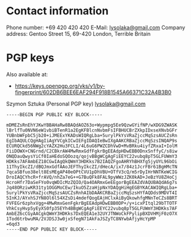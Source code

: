 # Contact information

Phone number: +69 420 420 420
E-Mail: lysolaka@gmail.com
Company address: Gentoo Street 15, 69-420 London, Terrible Britain

# PGP keys

Also available at:
- https://keys.openpgp.org/vks/v1/by-fingerprint/602DB6BEE6EAF294F918B1545A66371C32A4B3B0

Szymon Sztuka (Personal PGP key) <lysolaka@gmail.com>
```
-----BEGIN PGP PUBLIC KEY BLOCK-----

mDMEZsRnEhYJKwYBBAHaRw8BAQdAOZ63o+Wypmpg5Ee9QzwGYifNP/wXDG9ZWASK
lBrlfTu0NVN6eW1vbiBTenR1a2EgKFBlcnNvbmFsIFBHUCBrZXkpIDxseXNvbGFr
YUBnbWFpbC5jb20+iJMEExYKADsWIQRgLba+5urylPkYsVRaZjccMqSzsAUCZsRn
EgIbAQULCQgHAgIiAgYVCgkICwIEFgIDAQIeBwIXgAAKCRBaZjccMqSzsINQAP9s
ECURQCkd56NWg2cYAZX2Hu3FCLI/4L6uG6PWZCDhVwD+MvBRku4iyfZRxaI+IolM
FiiDOWX+CNGrnd/C2CBkrAW4MwRmxGdfFgkrBgEEAdpHDwEBB0DnxSnffyC/s8iw
ONQDauQwysYiCf0IaHEdoSQOozq/qojvBBgWCgAgFiEEYC22vubq8pT5GLFUWmY3
HDKks7AFAmbEZ18CGwIAgQkQWmY3HDKks7B2IAQZFgoAHRYhBHXfg5jyUYL96bOi
11ThyIkcZI/dBQJmxGdfAAoJEFThyIkcZI/dHecA/ix7/84z1JcrFBr61BgHMcTN
7qcaSBfuo38elt8EsMEgAP40eOPtCVU1pDhVBU+OTfV3cQ/m5rDyIHrNNTKeWCIG
DroIAQCYhcR+frAVQ/nhZa7eG++G7BuQFk8FAL9pyWWzJZK0kAD+JeBzYU8ZHoCj
HcroHfr7DaSeFYo0vqWDIcMzZQIO/Qa4OARmxGeEEgorBgEEAZdVAQUBAQdA6g7s
Jq48ORziwKR31ty1OGGMoCEw/IkuO5ZzaHjpNxYDAQgHiHgEGBYKACAWIQRgLba+
5urylPkYsVRaZjccMqSzsAUCZsRnhAIbDAAKCRBaZjccMqSzsHYfAQDds9MDVT4I
5InKJ/AYxhSJYN8Ol6l54XZsDi4mdefQogEAjHClxAiByQkowhfgMNnTeCZs8BRT
FVFEGr6zphxVgg+4MwRmxGenFgkrBgEEAdpHDwEBB0DP+/y+icxPItql29bTTOTF
VhkCsyHvp5yEyXS0fp35EYh4BBgWCgAgFiEEYC22vubq8pT5GLFUWmY3HDKks7AF
AmbEZ6cCGyAACgkQWmY3HDKks7DxEQEA1e32UYJTNWoCkFPylipBXDVHMjF0zO7X
1Tod6trbwuMA/2VJDSJ3w0jxSfegN71AkFaJSZyTC8NYwbAfjyHcYpMP
=6qd3
-----END PGP PUBLIC KEY BLOCK-----
```
